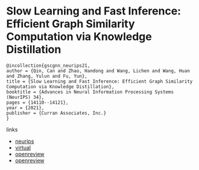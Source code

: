 # Slow Learning and Fast Inference: Efficient Graph Similarity Computation via Knowledge Distillation

```
@incollection{gscgnn_neurips21,
author = {Qin, Can and Zhao, Handong and Wang, Lichen and Wang, Huan and Zhang, Yulun and Fu, Yun},
title = {Slow Learning and Fast Inference: Efficient Graph Similarity Computation via Knowledge Distillation},
booktitle = {Advances in Neural Information Processing Systems (NeurIPS) 34},
pages = {14110--14121},
year = {2021},
publisher = {Curran Associates, Inc.}
}
```

links
- [neurips](https://papers.nips.cc//paper/2021/hash/75fc093c0ee742f6dddaa13fff98f104-Abstract.html)
- [virtual](https://neurips.cc/virtual/2021/poster/26151)
- [openreview](https://openreview.net/forum?id=Q4SdMvWMxb)
- [openreview](https://openreview.net/forum?id=Q4SdMvWMxb)
